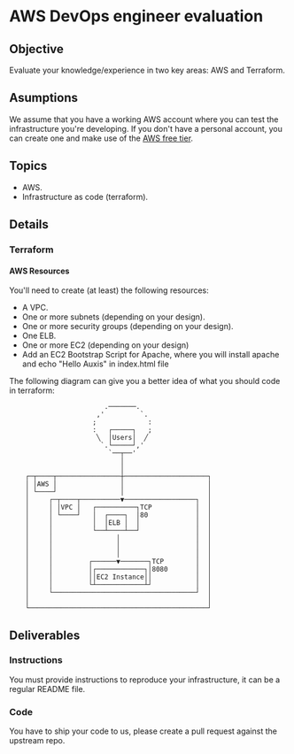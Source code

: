 # AWS DevOps engineer evaluation

## Objective

Evaluate your knowledge/experience in two key areas: AWS and Terraform.

## Asumptions

We assume that you have a working AWS account where you can test the infrastructure you're developing. If you don't have a personal account, you can create one and make use of the [AWS free tier](https://aws.amazon.com/free/).

## Topics

- AWS.
- Infrastructure as code (terraform).

## Details

### Terraform

#### AWS Resources

You'll need to create (at least) the following resources:
- A VPC.
- One or more subnets (depending on your design).
- One or more security groups (depending on your design).
- One ELB.
- One or more EC2 (depending on your design)
- Add an EC2 Bootstrap Script for Apache, where you will install apache and echo "Hello Auxis" in index.html file

The following diagram can give you a better idea of what you should code in terraform:

```
                        .───────.                  
                      ,'         `.                
                     ;             :               
                     :   ┌─────┐   ;               
                      ╲  │Users│  ╱                
                       `.└─────┘,'                 
                         `──┬──'                   
                            │                      
                            │                      
    ┌─┬────┬────────────────┼─────────────────────┐
    │ │AWS │                │                     │
    │ └────┘                │                     │
    │     ┌─┬────┬──────────▼──────────────────┐  │
    │     │ │VPC │   ┌──────────┐TCP           │  │
    │     │ └────┘   │  ┌────┐  │80            │  │
    │     │          │  │ELB │  │              │  │
    │     │          └──┴────┴──┘              │  │
    │     │                │                   │  │
    │     │                │                   │  │
    │     │                │                   │  │
    │     │         ┌──────▼───────┐TCP        │  │
    │     │         │┌────────────┐│8080       │  │
    │     │         ││EC2 Instance││           │  │
    │     │         └┴────────────┴┘           │  │
    │     └────────────────────────────────────┘  │
    │                                             │
    └─────────────────────────────────────────────┘
```              

## Deliverables

### Instructions

You must provide instructions to reproduce your infrastructure, it can be a regular README file. 
### Code

You have to ship your code to us, please create a pull request against the upstream repo.

